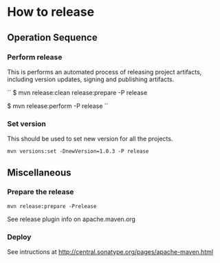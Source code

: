 How to release
==============

## Operation Sequence

### Perform release

This is performs an automated process of releasing project artifacts, including version
updates, signing and publishing artifacts.

``
$ mvn release:clean release:prepare -P release 

$ mvn release:perform -P release
``

### Set version

This should be used to set new version for all the projects.

``
mvn versions:set -DnewVersion=1.0.3 -P release
``


## Miscellaneous

### Prepare the release

``
mvn release:prepare -Prelease
``

See release plugin info on apache.maven.org

### Deploy

See intructions at http://central.sonatype.org/pages/apache-maven.html


